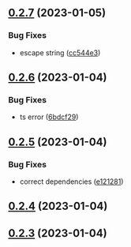

## [0.2.7](https://github.com/donleqt/newrelic-browser-webpack-plugin/compare/0.2.6...0.2.7) (2023-01-05)


### Bug Fixes

* escape string  ([cc544e3](https://github.com/donleqt/newrelic-browser-webpack-plugin/commit/cc544e31bdfc8022887b763fc63fe062141dbc57))

## [0.2.6](https://github.com/donleqt/newrelic-browser-webpack-plugin/compare/0.2.5...0.2.6) (2023-01-04)


### Bug Fixes

* ts error ([6bdcf29](https://github.com/donleqt/newrelic-browser-webpack-plugin/commit/6bdcf29142e8ee4b2ecd5b1ce7f5e9a5e16e1397))

## [0.2.5](https://github.com/donleqt/newrelic-browser-webpack-plugin/compare/0.2.4...0.2.5) (2023-01-04)


### Bug Fixes

* correct dependencies ([e121281](https://github.com/donleqt/newrelic-browser-webpack-plugin/commit/e12128162621ef1f36508408ed35aa89e1e04be7))

## [0.2.4](https://github.com/donleqt/newrelic-browser-webpack-plugin/compare/0.2.3...0.2.4) (2023-01-04)

## [0.2.3](https://github.com/donleqt/newrelic-browser-webpack-plugin/compare/0.2.2...0.2.3) (2023-01-04)